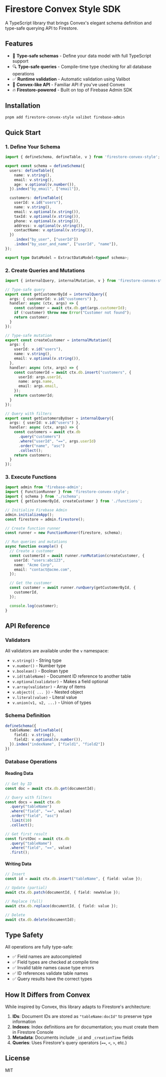 # Firestore Convex Style SDK

A TypeScript library that brings Convex's elegant schema definition and type-safe querying API to Firestore.

## Features

- 🎯 **Type-safe schemas** - Define your data model with full TypeScript support
- 🔍 **Type-safe queries** - Compile-time type checking for all database operations
- ✅ **Runtime validation** - Automatic validation using Valibot
- 🎨 **Convex-like API** - Familiar API if you've used Convex
- 🔥 **Firestore-powered** - Built on top of Firebase Admin SDK

## Installation

```bash
pnpm add firestore-convex-style valibot firebase-admin
```

## Quick Start

### 1. Define Your Schema

```typescript
import { defineSchema, defineTable, v } from 'firestore-convex-style';

export const schema = defineSchema({
  users: defineTable({
    name: v.string(),
    email: v.string(),
    age: v.optional(v.number()),
  }).index("by_email", ["email"]),

  customers: defineTable({
    userId: v.id("users"),
    name: v.string(),
    email: v.optional(v.string()),
    taxId: v.optional(v.string()),
    phone: v.optional(v.string()),
    address: v.optional(v.string()),
    contactName: v.optional(v.string()),
  })
    .index("by_user", ["userId"])
    .index("by_user_and_name", ["userId", "name"]),
});

export type DataModel = ExtractDataModel<typeof schema>;
```

### 2. Create Queries and Mutations

```typescript
import { internalQuery, internalMutation, v } from 'firestore-convex-style';

// Type-safe query
export const getCustomerById = internalQuery({
  args: { customerId: v.id("customers") },
  handler: async (ctx, args) => {
    const customer = await ctx.db.get(args.customerId);
    if (!customer) throw new Error("Customer not found");
    return customer;
  }
});

// Type-safe mutation
export const createCustomer = internalMutation({
  args: {
    userId: v.id("users"),
    name: v.string(),
    email: v.optional(v.string()),
  },
  handler: async (ctx, args) => {
    const customerId = await ctx.db.insert("customers", {
      userId: args.userId,
      name: args.name,
      email: args.email,
    });
    return customerId;
  }
});

// Query with filters
export const getCustomersByUser = internalQuery({
  args: { userId: v.id("users") },
  handler: async (ctx, args) => {
    const customers = await ctx.db
      .query("customers")
      .where("userId", "==", args.userId)
      .order("name", "asc")
      .collect();
    return customers;
  }
});
```

### 3. Execute Functions

```typescript
import admin from 'firebase-admin';
import { FunctionRunner } from 'firestore-convex-style';
import { schema } from './schema';
import { getCustomerById, createCustomer } from './functions';

// Initialize Firebase Admin
admin.initializeApp();
const firestore = admin.firestore();

// Create function runner
const runner = new FunctionRunner(firestore, schema);

// Run queries and mutations
async function example() {
  // Create a customer
  const customerId = await runner.runMutation(createCustomer, {
    userId: "users:abc123",
    name: "Acme Corp",
    email: "contact@acme.com",
  });

  // Get the customer
  const customer = await runner.runQuery(getCustomerById, {
    customerId,
  });

  console.log(customer);
}
```

## API Reference

### Validators

All validators are available under the `v` namespace:

- `v.string()` - String type
- `v.number()` - Number type
- `v.boolean()` - Boolean type
- `v.id(tableName)` - Document ID reference to another table
- `v.optional(validator)` - Makes a field optional
- `v.array(validator)` - Array of items
- `v.object({ ... })` - Nested object
- `v.literal(value)` - Literal value
- `v.union(v1, v2, ...)` - Union of types

### Schema Definition

```typescript
defineSchema({
  tableName: defineTable({
    field1: v.string(),
    field2: v.optional(v.number()),
  }).index("indexName", ["field1", "field2"])
})
```

### Database Operations

#### Reading Data

```typescript
// Get by ID
const doc = await ctx.db.get(documentId);

// Query with filters
const docs = await ctx.db
  .query("tableName")
  .where("field", "==", value)
  .order("field", "asc")
  .limit(10)
  .collect();

// Get first result
const firstDoc = await ctx.db
  .query("tableName")
  .where("field", "==", value)
  .first();
```

#### Writing Data

```typescript
// Insert
const id = await ctx.db.insert("tableName", { field: value });

// Update (partial)
await ctx.db.patch(documentId, { field: newValue });

// Replace (full)
await ctx.db.replace(documentId, { field: value });

// Delete
await ctx.db.delete(documentId);
```

## Type Safety

All operations are fully type-safe:

- ✅ Field names are autocompleted
- ✅ Field types are checked at compile time
- ✅ Invalid table names cause type errors
- ✅ ID references validate table names
- ✅ Query results have the correct types

## How It Differs from Convex

While inspired by Convex, this library adapts to Firestore's architecture:

1. **IDs**: Document IDs are stored as `"tableName:docId"` to preserve type information
2. **Indexes**: Index definitions are for documentation; you must create them in Firestore Console
3. **Metadata**: Documents include `_id` and `_creationTime` fields
4. **Queries**: Uses Firestore's query operators (`==`, `<`, `>`, etc.)

## License

MIT


